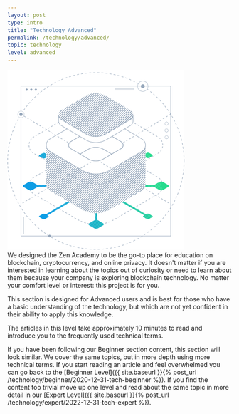 ```yaml
---
layout: post
type: intro
title: "Technology Advanced"
permalink: /technology/advanced/
topic: technology
level: advanced
---
```


<div class="row mb-3">
    <div class="col-md-3">
        <img src="/assets/img/icons/topics/technology-blueprint.svg" alt="Horizen technology blueprint" class="lead-icon"/>
    </div>
    <div class="col-md-9 lead">
        We designed the Zen Academy to be the go-to place for education on blockchain, cryptocurrency, and online privacy. It doesn't matter if you are interested in learning about the topics out of curiosity or need to learn about them because your company is exploring blockchain technology. No matter your comfort level or interest: this project is for you.
    </div>
</div>

This section is designed for Advanced users and is best for those who have a basic understanding of the technology, but which are not yet confident in their ability to apply this knowledge.

The articles in this level take approximately 10 minutes to read and introduce you to the frequently used technical terms.

If you have been following our Beginner section content, this section will look similar. We cover the same topics, but in more depth using more technical terms. If you start reading an article and feel overwhelmed you can go back to the [Beginner Level]({{ site.baseurl }}{% post_url /technology/beginner/2020-12-31-tech-beginner %}). If you find the content too trivial move up one level and read about the same topic in more detail in our [Expert Level]({{ site.baseurl }}{% post_url /technology/expert/2022-12-31-tech-expert %}).
